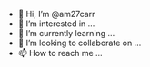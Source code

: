 - 👋 Hi, I’m @am27carr
- 👀 I’m interested in ...
- 🌱 I’m currently learning ...
- 💞️ I’m looking to collaborate on ...
- 📫 How to reach me ...

<!---
am27carr/am27carr is a ✨ special ✨ repository because its `README.md` (this file) appears on your GitHub profile.
You can click the Preview link to take a look at your changes.
--->
